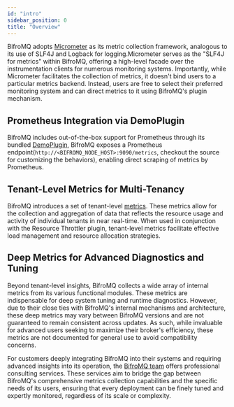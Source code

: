 ```yaml
---
id: "intro"
sidebar_position: 0
title: "Overview"
---
```


BifroMQ adopts [Micrometer](https://micrometer.io/) as its metric collection framework, analogous to its use of SLF4J and Logback for logging.Micrometer serves as the "SLF4J for metrics" within BifroMQ, offering a high-level facade over the instrumentation clients
for numerous monitoring systems. Importantly, while Micrometer facilitates the collection of metrics, it doesn't bind users to a particular metrics backend. Instead, users are free to select their preferred monitoring system and can direct
metrics to it using BifroMQ's plugin mechanism.

## Prometheus Integration via DemoPlugin

BifroMQ includes out-of-the-box support for Prometheus through its bundled [DemoPlugin](https://github.com/bifromqio/bifromq/blob/main/build/build-plugin-demo/src/main/java/com/baidu/demo/plugin/DemoPlugin.java), BifroMQ exposes a
Prometheus endpoint(`http://<BIFROMQ_NODE_HOST>:9090/metrics`, checkout the source for customizing the behaviors), enabling direct scraping of metrics by Prometheus.

## Tenant-Level Metrics for Multi-Tenancy
BifroMQ introduces a set of tenant-level [metrics](tenantmetrics.md). These metrics allow for the collection and aggregation of data that reflects the resource usage and activity of individual tenants in near real-time. When used in conjunction with the Resource Throttler plugin, tenant-level metrics facilitate effective load management and resource allocation strategies.

## Deep Metrics for Advanced Diagnostics and Tuning

Beyond tenant-level insights, BifroMQ collects a wide array of internal metrics from its various functional modules. These metrics are indispensable for deep system tuning and runtime diagnostics. However, due to their close ties with BifroMQ's internal mechanisms and architecture, these deep metrics may vary between BifroMQ versions and are not guaranteed to remain consistent across updates. As such, while invaluable for advanced users seeking to maximize their broker's efficiency, these metrics are not documented for general use to avoid compatibility concerns.

For customers deeply integrating BifroMQ into their systems and requiring advanced insights into its operation, the [BifroMQ team](mailto:hello@bifromq.io) offers professional consulting services. These services aim to bridge the gap between BifroMQ's comprehensive metrics collection capabilities and the specific needs of its users, ensuring that every deployment can be finely tuned and expertly monitored, regardless of its scale or complexity.